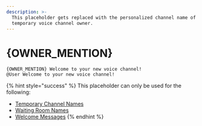 ```yaml
---
description: >-
  This placeholder gets replaced with the personalized channel name of the
  temporary voice channel owner.
---
```


# {OWNER\_MENTION}

```
{OWNER_MENTION} Welcome to your new voice channel!
@User Welcome to your new voice channel!
```

{% hint style="success" %}
This placeholder can only be used for the following:

* [Temporary Channel Names](../creator/overview/name.md)
* [Waiting Room Names](../creator/customization/waiting-room-name.md)
* [Welcome Messages](../creator/customization/welcome-message.md)
{% endhint %}

